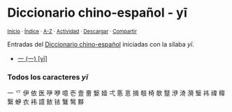 # Diccionario chino-español - yī
<sup>[Inicio](../index.md) · [Índice](../indices/chino-espanol.md#sílaba-yi) · [A-Z](../indices/alfabetico.md) · [Actividad](../indices/actividad.md) · <a href="../indices/chino-espanol-yi1.html" download="jucardus-chino-espanol-yi1.html">Descargar</a> · [Compartir](https://x.com/intent/tweet?text=Entradas%20del%20Diccionario%20chino-espa%C3%B1ol%20iniciadas%20en%20%C2%ABy%C4%AB%C2%BB.%0A%E2%86%92%20https%3A%2F%2Fjucardus.github.io%2Findices%2Fchino-espanol-yi1.html%0A%0A%23indcs_jucardus%20%23chn_espnl_jucardus%0A%40jucardus)</sup>

Entradas del [Diccionario chino-español](../indices/chino-espanol.md#sílaba-yi) iniciadas con la sílaba _yī_.

* [一 (一) [yī]](../contenido/y/i/1/yi1-19968.md)

### Todos los caracteres _yī_

一 乊 伊 依 医 吚 咿 噫 壱 壹 夁 嫛 嬄 弌 悘 悥 揖 攲 椅 欹 毉 洢 渏 漪 瑿 祎 禕 稦 繄 蛜 衣 袆 譩 銥 铱 鷖 鹥 黟
